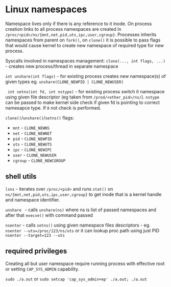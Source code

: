 # Linux namespaces
Namespace lives only if there is any reference to it inode. On process creation links to all process namespaces are created in `/proc/<pid>/ns/{mnt,net,pid,uts,ipc,user,cgroup}`.
Processes inherits namespaces from parent on `fork()`, on `clone()` it is possible to pass flags that would cause kernel to create new namespace of required type for new process.

Syscalls involved in namespaces management:
`clone(..., int flags, ...)` - creates new process/thread in separate namespace

`int unshare(int flags)` - for existing process creates new namespace(s) of given types eg. `unshare(CLONE_NEWPID | CLONE_NEWUSER)`

` int setns(int fd, int nstype)` - for existing process switch it namespace using given file descriptor (eg taken from `/prod/<other_pid>/ns/`). `nstype` can be passed to make kernel side check if given fd is pointing to correct namesapce type. If `0` not check is performed. 

`clone()`/`unshare()`/`setns()` flags:
* `mnt` - `CLONE_NEWNS`
* `net` - `CLONE_NEWNET`
* `pid` - `CLONE_NEWPID`
* `uts` - `CLONE_NEWUTS`
* `ipc` - `CLONE_NEWIPC`
* `user` - `CLONE_NEWUSER`
* `cgroup` - `CLONE_NEWCGROUP`


## shell utils
`lsns` - iterates over `/proc/<pid>` and runs `stat()` on `ns/{mnt,net,pid,uts,ipc,user,cgroup}` to get inode that is a kernel handle and namespace identifier.

`unshare ` - calls `unshare(ns)` where ns is list of passed namespaces and after that `execve()` with command passed

`nsenter` - calls `setns()` using given namespace files descriptors - eg. `nsenter --uts=/proc/123/ns/uts` or it can lookup proc path using just PID `nsenter --target=123 --uts`

## required privileges
Creating all but user namespace require running process with effective root or setting `CAP_SYS_ADMIN` capability.

`sudo ./a.out` or `sudo setcap 'cap_sys_admin+ep' ./a.out; ./a.out`
